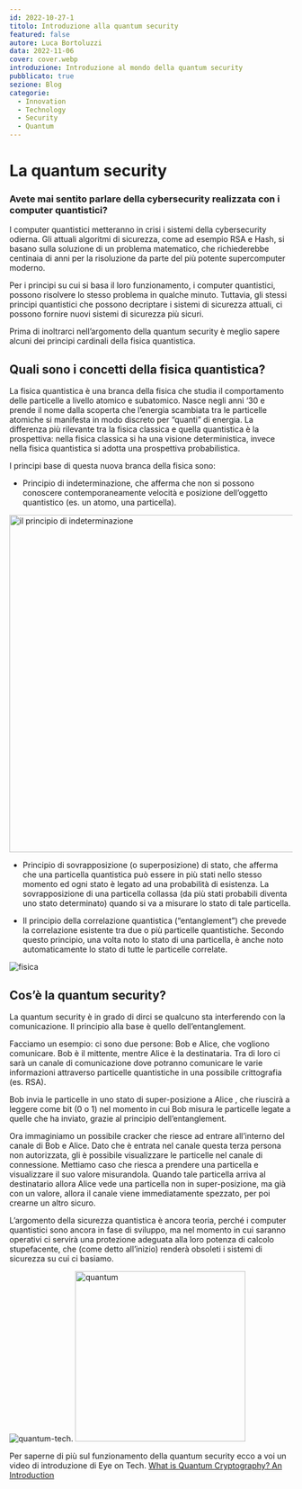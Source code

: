 ```yaml
---
id: 2022-10-27-1
titolo: Introduzione alla quantum security
featured: false
autore: Luca Bortoluzzi
data: 2022-11-06
cover: cover.webp
introduzione: Introduzione al mondo della quantum security
pubblicato: true
sezione: Blog
categorie:
  - Innovation
  - Technology
  - Security
  - Quantum
---
```


  
# La quantum security


### Avete mai sentito parlare della cybersecurity realizzata con i computer quantistici?

I computer quantistici metteranno in crisi i sistemi della cybersecurity odierna. Gli attuali algoritmi di sicurezza, come ad esempio RSA e Hash, si basano sulla soluzione di un problema matematico,  che richiederebbe centinaia di anni per la risoluzione da parte del più potente supercomputer moderno. 

Per i principi su cui si basa il loro funzionamento, i computer quantistici, possono risolvere lo stesso problema in qualche minuto.
Tuttavia, gli stessi principi quantistici che possono decriptare i sistemi di sicurezza attuali, ci possono fornire nuovi sistemi di sicurezza più sicuri.


Prima di inoltrarci nell’argomento della quantum security è meglio sapere alcuni dei principi  cardinali della fisica quantistica.

 
## Quali sono i concetti della fisica quantistica?

La fisica quantistica è una branca della fisica che studia il comportamento delle particelle a livello atomico e subatomico. 
 Nasce negli anni ‘30 e prende il nome dalla scoperta che l’energia scambiata tra le particelle atomiche  si manifesta in modo discreto per “quanti” di energia. La differenza più rilevante tra la fisica classica e quella quantistica è la  prospettiva: nella fisica classica si ha una visione deterministica, invece nella fisica quantistica si adotta una prospettiva  probabilistica.

I principi base di questa nuova branca della fisica sono:
- Principio di indeterminazione, che afferma che non si possono conoscere contemporaneamente velocità e posizione dell’oggetto quantistico (es. un atomo, una particella).

<img src="https://i0.wp.com/images.slideplayer.it/2/591744/slides/slide_29.jpg" alt="il principio di indeterminazione" width="600">



- Principio di sovrapposizione (o superposizione) di stato, che afferma che una particella quantistica può essere in più stati nello stesso momento ed ogni stato è legato ad una probabilità di esistenza. La sovrapposizione di una particella collassa (da più stati probabili diventa uno stato determinato) quando si va a misurare lo stato di tale particella.


- Il principio della correlazione quantistica (“entanglement”) che prevede  la correlazione esistente tra due o più particelle quantistiche. Secondo questo principio, una volta noto lo stato di una particella, è anche noto automaticamente lo stato di tutte le particelle correlate. 

<img src="https://www.acronico.it/wp-content/uploads/2020/10/ent1.jpg" alt="fisica">


## Cos’è la quantum security?

La quantum security è in grado di dirci se qualcuno sta interferendo con la comunicazione.
Il principio alla base è quello dell’entanglement. 

Facciamo un esempio: 
ci sono due persone: Bob e Alice, che vogliono comunicare. Bob è il mittente, mentre  Alice è la destinataria. Tra di loro ci sarà un canale di comunicazione dove potranno comunicare le varie informazioni attraverso particelle quantistiche in una possibile crittografia (es. RSA). 

Bob invia le particelle in uno stato di super-posizione a Alice , che riuscirà a leggere come bit (0 o 1) nel momento in cui Bob misura le particelle legate a quelle che ha inviato, grazie al principio dell’entanglement. 

Ora immaginiamo un possibile  cracker che riesce ad entrare all’interno del canale di Bob e Alice. Dato che è entrata nel canale questa terza persona non autorizzata, gli è possibile visualizzare le particelle nel canale di connessione. Mettiamo caso che riesca a prendere una particella e visualizzare il suo valore misurandola. Quando tale particella arriva al destinatario allora Alice vede una particella non in super-posizione, ma già con un valore, allora il canale viene immediatamente spezzato, per poi crearne un altro sicuro.

L’argomento della sicurezza quantistica è ancora teoria, perché i computer quantistici sono ancora in fase di sviluppo, ma nel momento in cui saranno operativi ci servirà una protezione adeguata alla loro potenza di calcolo  stupefacente, che (come detto all’inizio) renderà obsoleti i sistemi di sicurezza su cui ci basiamo. 

<img src="https://d110erj175o600.cloudfront.net/wp-content/uploads/2021/02/23150928/quantum-tech.jpg.webp" alt="quantum-tech."> <img src="https://cacm.acm.org/system/assets/0003/4311/032019_CACMpg121_Cyber-Security1.large.jpg?1552943995&1552943995" alt="quantum" height= 303px>




Per saperne di più sul funzionamento della quantum security ecco a voi un video di introduzione di Eye on Tech.
<a rel=”nofollow” href="https://youtu.be/_5NQf8k3Jo0" title="What is Quantum Cryptography?">What is Quantum Cryptography? An Introduction</a>


